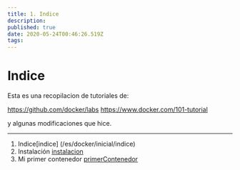 ```yaml
---
title: 1. Indice
description: 
published: true
date: 2020-05-24T00:46:26.519Z
tags: 
---
```


# Indice

Esta es una recopilacion de tutoriales de:

https://github.com/docker/labs
https://www.docker.com/101-tutorial

y algunas modificaciones que hice.



---

1. Indice[indice] (/es/docker/inicial/indice)
2. Instalación [instalacion](/es/docker/inicial/instalacion)
3. Mi primer contenedor [primerContenedor](/es/docker/inicial/primerContenedor)